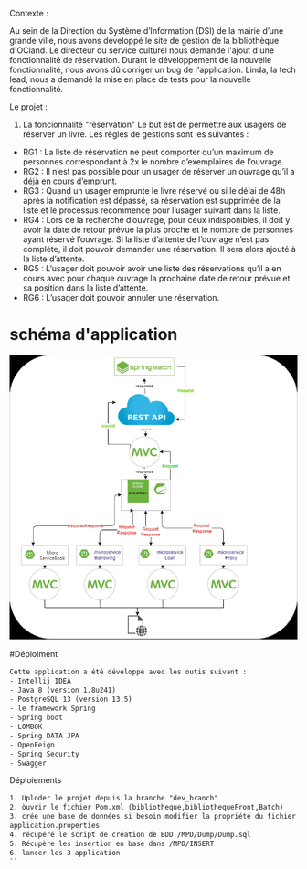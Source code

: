 Contexte :

Au sein de la Direction du Système d’Information (DSI) de 
la mairie d’une grande ville, nous avons développé 
le site de gestion de la bibliothèque d'OCland. 
Le directeur du service culturel nous demande l'ajout d'une fonctionnalité de réservation. 
Durant le développement de la nouvelle fonctionnalité, nous avons dû corriger un bug de l'application. Linda, la tech lead, nous a demandé la mise en place de tests pour la nouvelle fonctionnalité.

Le projet :
1) La foncionnalité "réservation"
   Le but est de permettre aux usagers de réserver un livre. Les règles de gestions sont les suivantes :

- RG1 : La liste de réservation ne peut comporter qu’un maximum de personnes correspondant à 2x le nombre d’exemplaires de l’ouvrage.
- RG2 : Il n’est pas possible pour un usager de réserver un ouvrage qu’il a déjà en cours d’emprunt.
- RG3 : Quand un usager emprunte le livre réservé ou si le délai de 48h après la notification est dépassé, sa réservation est supprimée de la liste et le processus recommence pour l’usager suivant dans la liste.
- RG4 : Lors de la recherche d’ouvrage, pour ceux indisponibles, il doit y avoir la date de retour prévue la plus proche et le nombre de personnes ayant réservé l’ouvrage. Si la liste d’attente de l’ouvrage n’est pas complète, il doit pouvoir demander une réservation. Il sera alors ajouté à la liste d’attente.
- RG5 : L’usager doit pouvoir avoir une liste des réservations qu’il a en cours avec pour chaque ouvrage la prochaine date de retour prévue et sa position dans la liste d’attente.
- RG6 : L’usager doit pouvoir annuler une réservation.

# schéma d'application


![img_1.png](img_1.png)


#Déploiment 
```
Cette application a été développé avec les outis suivant :
- Intellij IDEA
- Java 8 (version 1.8u241)
- PostgreSQL 13 (version 13.5)
- le framework Spring 
- Spring boot
- LOMBOK
- Spring DATA JPA
- OpenFeign
- Spring Security
- Swagger 
```
Déploiements

````
1. Uploder le projet depuis la branche "dev_branch"
2. òuvrir le fichier Pom.xml (bibliotheque,bibliothequeFront,Batch)
3. crée une base de données si besoin modifier la propriété du fichier application.properties
4. récupéré le script de création de BDD /MPD/Dump/Dump.sql
5. Récupère les insertion en base dans /MPD/INSERT 
6. lancer les 3 application 
``